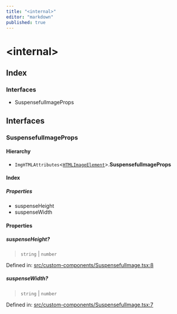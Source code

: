 ```yaml
---
title: "<internal>"
editor: "markdown"
published: true
---
```


# \<internal\>

## Index

### Interfaces

- SuspensefulImageProps

## Interfaces

### SuspensefulImageProps

#### Hierarchy

- `ImgHTMLAttributes`\<[`HTMLImageElement`]( https://developer.mozilla.org/en-US/docs/Web/API/HTMLImageElement )\>.**SuspensefulImageProps**

#### Index

##### Properties

- suspenseHeight
- suspenseWidth

#### Properties

##### suspenseHeight?

> `string` \| `number`

Defined in:  [src/custom-components/SuspensefulImage.tsx:8](https://github.com/SteamDeckHomebrew/decky-frontend-lib/blob/-/src/custom-components/SuspensefulImage.tsx#L8)

##### suspenseWidth?

> `string` \| `number`

Defined in:  [src/custom-components/SuspensefulImage.tsx:7](https://github.com/SteamDeckHomebrew/decky-frontend-lib/blob/-/src/custom-components/SuspensefulImage.tsx#L7)
